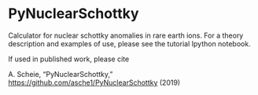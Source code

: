 # PyNuclearSchottky
Calculator for nuclear schottky anomalies in rare earth ions. For a theory description and examples of use, please see the tutorial Ipython notebook.


If used in published work, please cite

A. Scheie, “PyNuclearSchottky,” https://github.com/asche1/PyNuclearSchottky (2019)
